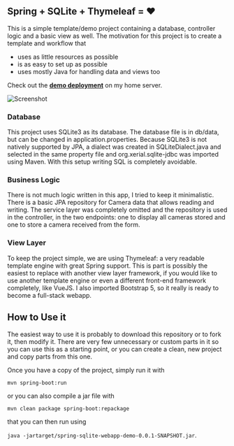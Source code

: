 ## Spring + SQLite + Thymeleaf = :heart:

This is a simple template/demo project containing a database, controller logic and a basic view as well.
The motivation for this project is to create a template and workflow that
- uses as little resources as possible
- is as easy to set up as possible
- uses mostly Java for handling data and views too

Check out the **[demo deployment](http://springsqlitedemo.danielszabo.me/)** on my home server.


![Screenshot](https://github.com/szabodanika/spring-sqlite-webapp-demo/blob/master/screenshot.jpg)

### Database

This project uses SQLite3 as its database. The database file is in db/data, but can be changed in application.properties.
Because SQLite3 is not natively supported by JPA, a dialect was created in SQLiteDialect.java and selected in the
same property file and org.xerial.sqlite-jdbc was imported using Maven. With this setup writing SQL is completely
avoidable.

### Business Logic

There is not much logic written in this app, I tried to keep it minimalistic. There is a basic JPA repository for
Camera data that allows reading and writing. The service layer was completely omitted and the repository is used in
the controller, in the two endpoints: one to display all cameras stored and one to store a camera received from the
form. 

### View Layer

To keep the project simple, we are using Thymeleaf: a very readable template engine with great Spring support. This
is part is possibly the easiest to replace with another view layer framework, if you would like to use another
template engine or even a different front-end framework completely, like VueJS. I also imported Bootstrap 5, so it
 really is ready to become a full-stack webapp.

## How to Use it

The easiest way to use it is probably to download this repository or to fork it, then modify it. There are very few
 unnecessary or custom parts in it so you can use this as a starting point, or you can create a clean, new project
  and copy parts from this one. 
  
Once you have a copy of the project, simply run it with

`mvn spring-boot:run`

or you can also compile a jar file with 

`mvn clean package spring-boot:repackage`

 that you can then run using 
 
`java -jartarget/spring-sqlite-webapp-demo-0.0.1-SNAPSHOT.jar`.

